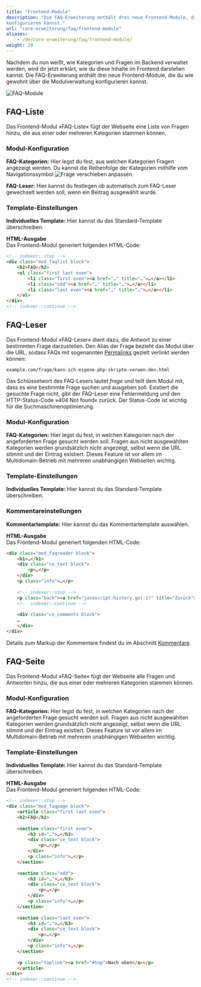 ```yaml
---
title: "Frontend-Module"
description: "Die FAQ-Erweiterung enthält drei neue Frontend-Module, die du wie gewohnt über die Modulverwaltung 
konfigurieren kannst."
url: "core-erweiterung/faq/frontend-module"
aliases:
    - /de/core-erweiterung/faq/frontend-module/
weight: 20
---
```


Nachdem du nun weißt, wie Kategorien und Fragen im Backend verwaltet werden, wird dir jetzt erklärt, wie du diese 
Inhalte im Frontend darstellen kannst. Die FAQ-Erweiterung enthält drei neue Frontend-Module, die du wie gewohnt über 
die Modulverwaltung konfigurieren kannst.

![FAQ-Module](/de/core-extensions/faq/images/de/faq-module.png?classes=shadow)


## FAQ-Liste

Das Frontend-Modul »FAQ-Liste« fügt der Webseite eine Liste von Fragen hinzu, die aus einer oder mehreren Kategorien 
stammen können.


### Modul-Konfiguration

**FAQ-Kategorien:** Hier legst du fest, aus welchen Kategorien Fragen angezeigt werden. Du kannst die Reihenfolge der 
Kategorien mithilfe vom Navigationssymbol ![Frage verschieben](/de/icons/drag.svg?classes=icon "Frage verschieben") 
anpassen.
  
**FAQ-Leser:** Hier kannst du festlegen ob automatisch zum FAQ-Leser gewechselt werden soll, wenn ein Beitrag 
ausgewählt wurde.


### Template-Einstellungen

**Individuelles Template:** Hier kannst du das Standard-Template überschreiben.

**HTML-Ausgabe**  
Das Frontend-Modul generiert folgenden HTML-Code:

```html
<!-- indexer::stop -->
<div class="mod_faqlist block">
    <h2>FAQ</h2>
    <ul class="first last even">
        <li class="first even"><a href="…" title="…">…</a></li>
        <li class="odd"><a href="…" title="…">…</a></li>
        <li class="last even"><a href="…" title="…">…</a></li>
    </ul>
</div>
<!-- indexer::continue -->
```


## FAQ-Leser

Das Frontend-Modul »FAQ-Leser« dient dazu, die Antwort zu einer bestimmten Frage darzustellen. Den Alias der Frage 
bezieht das Modul über die URL, sodass FAQs mit sogenannten [Permalinks](https://de.wikipedia.org/wiki/Permalink) 
gezielt verlinkt werden können:

<code>example.com/frage/kann-ich-eigene-php-skripte-verwen-den.html</code>

Das Schlüsselwort des FAQ-Lesers lautet *frage* und teilt dem Modul mit, dass es eine bestimmte Frage suchen und 
ausgeben soll. Existiert die gesuchte Frage nicht, gibt der FAQ-Leser eine Fehlermeldung und den HTTP-Status-Code 
»404 Not found« zurück. Der Status-Code ist wichtig für die Suchmaschinenoptimierung.


### Modul-Konfiguration

**FAQ-Kategorien:** Hier legst du fest, in welchen Kategorien nach der angeforderten Frage gesucht werden soll. Fragen 
aus nicht ausgewählten Kategorien werden grundsätzlich nicht angezeigt, selbst wenn die URL stimmt und der Eintrag 
existiert. Dieses Feature ist vor allem im Multidomain-Betrieb mit mehreren unabhängigen Webseiten wichtig.


### Template-Einstellungen

**Individuelles Template:** Hier kannst du das Standard-Template überschreiben.


### Kommentareinstellungen

**Kommentartemplate:** Hier kannst du das Kommentartemplate auswählen.

**HTML-Ausgabe**  
Das Frontend-Modul generiert folgenden HTML-Code:

```html
<div class="mod_faqreader block">
    <h1>…</h1>
    <div class="ce_text block">
        <p>…</p> 
    </div>
    <p class="info">…</p>
    
    <!-- indexer::stop -->
    <p class="back"><a href="javascript:history.go(-1)" title="Zurück">Zurück</a></p>
    <!-- indexer::continue -->
    
    <div class="ce_comments block">
    …
    </div>
</div>
```

Details zum Markup der Kommentare findest du im Abschnitt 
[Kommentare](../../../artikelverwaltung/inhaltselemente/#kommentare).


## FAQ-Seite

Das Frontend-Modul »FAQ-Seite« fügt der Webseite alle Fragen und Antworten hinzu, die aus einer oder mehreren 
Kategorien stammen können.

### Modul-Konfiguration

**FAQ-Kategorien:** Hier legst du fest, in welchen Kategorien nach der angeforderten Frage gesucht werden soll. Fragen 
aus nicht ausgewählten Kategorien werden grundsätzlich nicht angezeigt, selbst wenn die URL stimmt und der Eintrag 
existiert. Dieses Feature ist vor allem im Multidomain-Betrieb mit mehreren unabhängigen Webseiten wichtig.


### Template-Einstellungen

**Individuelles Template:** Hier kannst du das Standard-Template überschreiben.

**HTML-Ausgabe**  
Das Frontend-Modul generiert folgenden HTML-Code:

```html
<!-- indexer::stop -->
<div class="mod_faqpage block">
    <article class="first last even">
    <h2>FAQ</h2>
    
    <section class="first even">
        <h3 id="…">…</h3>
        <div class="ce_text block">
            <p>…</p>
        </div>
        <p class="info">…</p>
    </section>
    
    <section class="odd">
        <h3 id="…">…</h3>
        <div class="ce_text block">
            <p>…</p>
        </div>
        <p class="info">…</p>
    </section>
    
    <section class="last even">
        <h3 id="…">…</h3>
        <div class="ce_text block">
            <p>…</p>
        </div>
        <p class="info">…</p>
    </section>
    
    <p class="toplink"><a href="#top">Nach oben</a></p>
    </article>
</div>
<!-- indexer::continue -->
```
